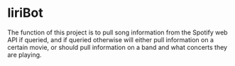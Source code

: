 # liriBot

The function of this project is to pull song information from the Spotify web API if queried, and if queried otherwise will either pull information on a certain movie, or should pull information on a band and what concerts they are playing.
